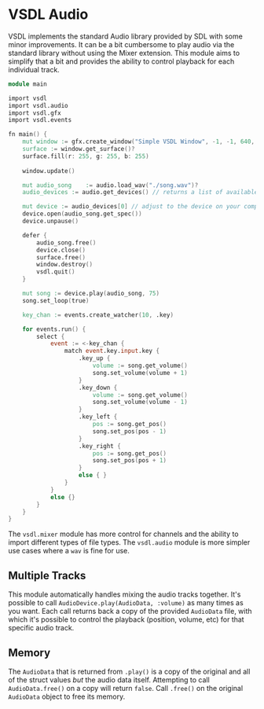 # VSDL Audio

VSDL implements the standard Audio library provided by SDL with some minor improvements. It can be a bit cumbersome to play audio via the standard library without using the Mixer extension. This module aims to simplify that a bit and provides the ability to control playback for each individual track.

```v
module main

import vsdl
import vsdl.audio
import vsdl.gfx
import vsdl.events

fn main() {
	mut window := gfx.create_window("Simple VSDL Window", -1, -1, 640, 480, .shown)?
	surface := window.get_surface()?
	surface.fill(r: 255, g: 255, b: 255)
	
	window.update()

	mut audio_song    := audio.load_wav("./song.wav")?
	audio_devices := audio.get_devices() // returns a list of available output devices

	mut device := audio_devices[0] // adjust to the device on your computer
	device.open(audio_song.get_spec())
	device.unpause()

	defer {
		audio_song.free()
		device.close()
		surface.free()
		window.destroy()
		vsdl.quit()
	}

	mut song := device.play(audio_song, 75)
	song.set_loop(true)

	key_chan := events.create_watcher(10, .key)

	for events.run() {
		select {
			event := <-key_chan {
				match event.key.input.key {
					.key_up { 
						volume := song.get_volume()
						song.set_volume(volume + 1)
					}
					.key_down {
						volume := song.get_volume()
						song.set_volume(volume - 1)
					}
					.key_left {
						pos := song.get_pos()
						song.set_pos(pos - 1)
					}
					.key_right {
						pos := song.get_pos()
						song.set_pos(pos + 1)
					}
					else { }
				}
			}
			else {}
		}
	}
}
```

The `vsdl.mixer` module has more control for channels and the ability to import different types of file types. The `vsdl.audio` module is more simpler use cases where a `wav` is fine for use.

## Multiple Tracks

This module automatically handles mixing the audio tracks together. It's possible to call `AudioDevice.play(AudioData, :volume)` as many times as you want. Each call returns back a copy of the provided `AudioData` file, with which it's possible to control the playback (position, volume, etc) for that specific audio track.

## Memory

The `AudioData` that is returned from `.play()` is a copy of the original and all of the struct values *but* the audio data itself. Attempting to call `AudioData.free()` on a copy will return `false`. Call `.free()` on the original `AudioData` object to free its memory.